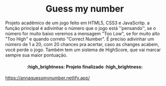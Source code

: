<h1 align="center">Guess my number</h1>


Projeto acadêmico de um jogo feito em HTML5, CSS3 e JavaScritp.
a função principal é adivinhar o número que o jogo está ''pensando'', se o número for muito baixo veremos a mensagem "Too Low",
se for muito alto "Too High" e quando correto "Correct Number". É preciso adivinhar um número de 1 a 20, com 20 chances pra acertar, caso as changes acabem, você
perde o jogo.
Também tem um sistema de HighScore, que vai marcar sempre sua maior pontuação.


<h4 align="center"> 
    :high_brightness:  Projeto finalizado  :high_brightness:
</h4>


https://annaguessmynumber.netlify.app/
